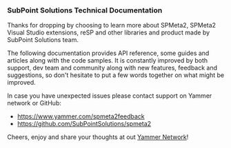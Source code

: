 ### SubPoint Solutions Technical Documentation

Thanks for dropping by choosing to learn more about SPMeta2, SPMeta2 Visual Studio extensions, reSP and other libraries and product made by SubPoint Solutions team.

The following documentation provides API reference, some guides and articles along with the code samples.
It is constantly improved by both support, dev team and community along with new features, feedback and suggestions, so don't hesitate to put a few words together on what might be improved.

In case you have unexpected issues please contact support on Yammer network or GitHub:

* https://www.yammer.com/spmeta2feedback
* https://github.com/SubPointSolutions/spmeta2

Cheers, enjoy and share your thoughts at out [Yammer Network](https://www.yammer.com/spmeta2feedback)!